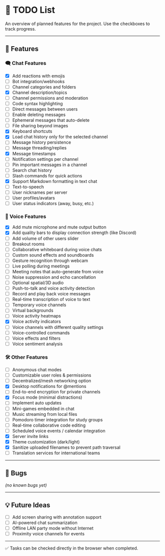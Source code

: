# 📝 TODO List

An overview of planned features for the project.
Use the checkboxes to track progress.

---

## 🚀 Features

### 🗨️ Chat Features

- [x] Add reactions with emojis
- [ ] Bot integration/webhooks
- [ ] Channel categories and folders
- [x] Channel description/topics
- [ ] Channel permissions and moderation
- [ ] Code syntax highlighting
- [ ] Direct messages between users
- [ ] Enable deleting messages
- [ ] Ephemeral messages that auto-delete
- [ ] File sharing beyond images
- [x] Keyboard shortcuts
- [x] Load chat history only for the selected channel
- [ ] Message history persistence
- [ ] Message threading/replies
- [x] Message timestamps
- [ ] Notification settings per channel
- [ ] Pin important messages in a channel
- [ ] Search chat history
- [ ] Slash commands for quick actions
- [x] Support Markdown formatting in text chat
- [ ] Text-to-speech
- [ ] User nicknames per server
- [ ] User profiles/avatars
- [ ] User status indicators (away, busy, etc.)

### 🎤 Voice Features

- [x] Add mute microphone and mute output button
- [x] Add quality bars to display connection strength (like Discord)
- [ ] Add volume of other users slider
- [ ] Breakout rooms
- [ ] Collaborative whiteboard during voice chats
- [ ] Custom sound effects and soundboards
- [ ] Gesture recognition through webcam
- [ ] Live polling during meetings
- [ ] Meeting notes that auto-generate from voice
- [ ] Noise suppression and echo cancellation
- [ ] Optional spatial/3D audio
- [ ] Push-to-talk and voice activity detection
- [ ] Record and play back voice messages
- [ ] Real-time transcription of voice to text
- [ ] Temporary voice channels
- [ ] Virtual backgrounds
- [ ] Voice activity heatmaps
- [x] Voice activity indicators
- [ ] Voice channels with different quality settings
- [ ] Voice-controlled commands
- [ ] Voice effects and filters
- [ ] Voice sentiment analysis

### 🛠️ Other Features

- [ ] Anonymous chat modes
- [ ] Customizable user roles & permissions
- [ ] Decentralized/mesh networking option
- [x] Desktop notifications for @mentions
- [ ] End-to-end encryption for private channels
- [x] Focus mode (minimal distractions)
- [ ] Implement auto updates
- [ ] Mini-games embedded in chat
- [ ] Music streaming from local files
- [ ] Pomodoro timer integration for study groups
- [ ] Real-time collaborative code editing
- [ ] Scheduled voice events / calendar integration
- [x] Server invite links
- [x] Theme customization (dark/light)
- [x] Sanitize uploaded filenames to prevent path traversal
- [ ] Translation services for international teams

---

## 🐛 Bugs

_(no known bugs yet)_

---

## 💡 Future Ideas

- [ ] Add screen sharing with annotation support
- [ ] AI-powered chat summarization
- [ ] Offline LAN party mode without Internet
- [ ] Proximity voice channels for events

---

✅ Tasks can be checked directly in the browser when completed.
